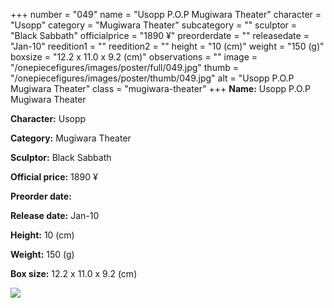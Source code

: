 +++
number = "049"
name = "Usopp P.O.P Mugiwara Theater"
character = "Usopp"
category = "Mugiwara Theater"
subcategory = ""
sculptor = "Black Sabbath"
officialprice = "1890 ¥"
preorderdate = ""
releasedate = "Jan-10"
reedition1 = ""
reedition2 = ""
height = "10 (cm)"
weight = "150 (g)"
boxsize = "12.2 x 11.0 x 9.2 (cm)"
observations = ""
image = "/onepiecefigures/images/poster/full/049.jpg"
thumb = "/onepiecefigures/images/poster/thumb/049.jpg"
alt = "Usopp P.O.P Mugiwara Theater"
class = "mugiwara-theater"
+++
**Name:** Usopp P.O.P Mugiwara Theater

**Character:** Usopp

**Category:** Mugiwara Theater 

**Sculptor:** Black Sabbath

**Official price:** 1890 ¥

**Preorder date:** 

**Release date:** Jan-10

**Height:** 10 (cm)

**Weight:** 150 (g)

**Box size:** 12.2 x 11.0 x 9.2 (cm)

<img src="/onepiecefigures/images/poster/thumb/049.jpg">